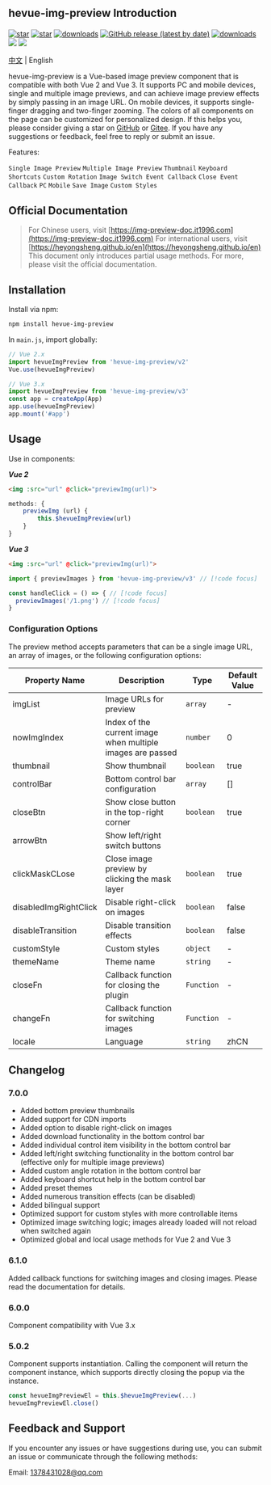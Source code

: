 ## hevue-img-preview Introduction

<div class="img-inline-wrap" style='margin-top: 20px;'>
<a href='https://github.com/heyongsheng/hevue-img-preview'><img src='https://img.shields.io/github/stars/heyongsheng?style=social' alt='star'></img></a>
<!-- <a href='https://github.com/heyongsheng/hevue-img-preview'><img alt="GitHub forks" src="https://img.shields.io/github/forks/heyongsheng/hevue-img-preview?style=social"></img></a>  -->
<a href='https://gitee.com/ihope_top/hevue-img-preview/stargazers'><img src='https://gitee.com/ihope_top/hevue-img-preview/badge/star.svg?theme=dark' alt='star'></img></a> 
<a href='https://www.npmjs.com/package/hevue-img-preview'><img src='https://img.shields.io/npm/dm/hevue-img-preview.svg' alt='downloads'></img></a>
<a href='https://gitee.com/ihope_top/hevue-img-preview/stargazers'><img alt="GitHub release (latest by date)" src="https://img.shields.io/github/v/release/heyongsheng/hevue-img-preview"></a>
<a href='https://www.npmjs.com/package/hevue-img-preview'><img src='https://img.shields.io/badge/License-MIT-green' alt='downloads'></img></a>
<a href='#'><img src='https://img.shields.io/badge/Vue2-%2365b687?logo=Vue.js&logoColor=white'></img></a>
<a href='#'><img src='https://img.shields.io/badge/Vue3-%2365b687?logo=Vue.js&logoColor=white'></img></a>
</div>

[中文](./README.md) | English

hevue-img-preview is a Vue-based image preview component that is compatible with both Vue 2 and Vue 3. It supports PC and mobile devices, single and multiple image previews, and can achieve image preview effects by simply passing in an image URL. On mobile devices, it supports single-finger dragging and two-finger zooming. The colors of all components on the page can be customized for personalized design. If this helps you, please consider giving a star on [GitHub](https://github.com/heyongsheng/hevue-img-preview) or [Gitee](https://gitee.com/ihope_top/hevue-img-preview). If you have any suggestions or feedback, feel free to reply or submit an issue.

Features:

`Single Image Preview` `Multiple Image Preview` `Thumbnail` `Keyboard Shortcuts` `Custom Rotation` `Image Switch Event Callback` `Close Event Callback` `PC` `Mobile` `Save Image` `Custom Styles`

## Official Documentation

> For Chinese users, visit [https://img-preview-doc.it1996.com](https://img-preview-doc.it1996.com)
> For international users, visit [https://heyongsheng.github.io/en](https://heyongsheng.github.io/en)
> This document only introduces partial usage methods. For more, please visit the official documentation.

## Installation

Install via npm:

```bash
npm install hevue-img-preview
```

In `main.js`, import globally:

```javascript
// Vue 2.x
import hevueImgPreview from 'hevue-img-preview/v2' 
Vue.use(hevueImgPreview)

// Vue 3.x
import hevueImgPreview from 'hevue-img-preview/v3' 
const app = createApp(App)
app.use(hevueImgPreview)
app.mount('#app')
```

## Usage

Use in components:

***Vue 2***

```html
<img :src="url" @click="previewImg(url)">
```

```javascript
methods: {
    previewImg (url) {
        this.$hevueImgPreview(url)
    }
}
```

***Vue 3***

```html
<img :src="url" @click="previewImg(url)">
```

```javascript
import { previewImages } from 'hevue-img-preview/v3' // [!code focus]

const handleClick = () => { // [!code focus]
  previewImages('/1.png') // [!code focus]
}
```

### Configuration Options

The preview method accepts parameters that can be a single image URL, an array of images, or the following configuration options:

| Property Name          | Description                | Type         | Default Value |
| --------------------- | ------------------------- | ---------- | ------------- |
| imgList               | Image URLs for preview    | `array`    | -             |
| nowImgIndex           | Index of the current image when multiple images are passed | `number`   | 0             |
| thumbnail             | Show thumbnail            | `boolean`  | true          |
| controlBar            | Bottom control bar configuration | `array`    | []            |
| closeBtn              | Show close button in the top-right corner | `boolean`  | true          |
| arrowBtn              | Show left/right switch buttons |            |               |
| clickMaskCLose        | Close image preview by clicking the mask layer | `boolean`  | true          |
| disabledImgRightClick | Disable right-click on images | `boolean`  | false         |
| disableTransition     | Disable transition effects | `boolean`  | false         |
| customStyle           | Custom styles             | `object`   | -             |
| themeName             | Theme name                | `string`   | -             |
| closeFn               | Callback function for closing the plugin | `Function` | -             |
| changeFn              | Callback function for switching images | `Function` | -             |
| locale                | Language                  | `string`   | zhCN          |

## Changelog

### 7.0.0

- Added bottom preview thumbnails
- Added support for CDN imports
- Added option to disable right-click on images
- Added download functionality in the bottom control bar
- Added individual control item visibility in the bottom control bar
- Added left/right switching functionality in the bottom control bar (effective only for multiple image previews)
- Added custom angle rotation in the bottom control bar
- Added keyboard shortcut help in the bottom control bar
- Added preset themes
- Added numerous transition effects (can be disabled)
- Added bilingual support
- Optimized support for custom styles with more controllable items
- Optimized image switching logic; images already loaded will not reload when switched again
- Optimized global and local usage methods for Vue 2 and Vue 3

### 6.1.0

Added callback functions for switching images and closing images. Please read the documentation for details.

### 6.0.0

Component compatibility with Vue 3.x

### 5.0.2

Component supports instantiation. Calling the component will return the component instance, which supports directly closing the popup via the instance.

```javascript
const hevueImgPreviewEl = this.$hevueImgPreview(...)
hevueImgPreviewEl.close()
```

## Feedback and Support

If you encounter any issues or have suggestions during use, you can submit an issue or communicate through the following methods:

Email: 1378431028@qq.com
